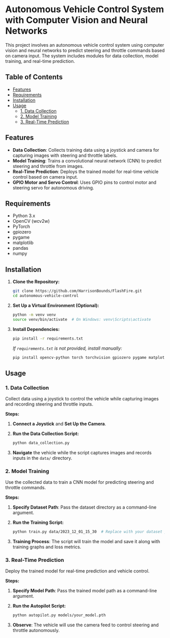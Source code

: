 # Autonomous Vehicle Control System with Computer Vision and Neural Networks

This project involves an autonomous vehicle control system using computer vision and neural networks to predict steering and throttle commands based on camera input. The system includes modules for data collection, model training, and real-time prediction.

## Table of Contents

- [Features](#features)
- [Requirements](#requirements)
- [Installation](#installation)
- [Usage](#usage)
  - [1. Data Collection](#1-data-collection)
  - [2. Model Training](#2-model-training)
  - [3. Real-Time Prediction](#3-real-time-prediction)


## Features

- **Data Collection**: Collects training data using a joystick and camera for capturing images with steering and throttle labels.
- **Model Training**: Trains a convolutional neural network (CNN) to predict steering and throttle from images.
- **Real-Time Prediction**: Deploys the trained model for real-time vehicle control based on camera input.
- **GPIO Motor and Servo Control**: Uses GPIO pins to control motor and steering servo for autonomous driving.

## Requirements

- Python 3.x
- OpenCV (wcv2w)
- PyTorch
- gpiozero
- pygame
- matplotlib
- pandas
- numpy

## Installation

1. **Clone the Repository:**

   ``` bash
   git clone https://github.com/HarrisonBounds/FlashFire.git
   cd autonomous-vehicle-control
   ```

2. **Set Up a Virtual Environment (Optional):**

   ``` bash
   python -m venv venv
   source venv/bin/activate  # On Windows: venv\Scripts\activate
   ```
   
4. **Install Dependencies:**

   ``` bash
   pip install -r requirements.txt
   ```

   *If `requirements.txt` is not provided, install manually:*

   ``` bash
   pip install opencv-python torch torchvision gpiozero pygame matplotlib pandas numpy
   ```

## Usage

### 1. Data Collection

Collect data using a joystick to control the vehicle while capturing images and recording steering and throttle inputs.

**Steps:**

1. **Connect a Joystick** and **Set Up the Camera**.
2. **Run the Data Collection Script:**

   ``` bash
   python data_collection.py
   ```

3. **Navigate** the vehicle while the script captures images and records inputs in the `data/` directory.

### 2. Model Training

Use the collected data to train a CNN model for predicting steering and throttle commands.

**Steps:**

1. **Specify Dataset Path**: Pass the dataset directory as a command-line argument.

2. **Run the Training Script:**

   ``` bash
   python train.py data/2023_12_01_15_30  # Replace with your dataset path
   ```

3. **Training Process**: The script will train the model and save it along with training graphs and loss metrics.

### 3. Real-Time Prediction

Deploy the trained model for real-time prediction and vehicle control.

**Steps:**

1. **Specify Model Path**: Pass the trained model path as a command-line argument.

2. **Run the Autopilot Script:**

   ``` bash
   python autopilot.py models/your_model.pth
   ```

3. **Observe**: The vehicle will use the camera feed to control steering and throttle autonomously.





